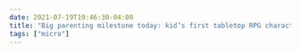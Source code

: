 ```yaml
---
date: 2021-07-19T19:46:30-04:00
title: "Big parenting milestone today: kid’s first tabletop RPG character. Glad that there are game designers with this young an audience in mind because it was already hard to wait for this age!"
tags: ["micro"]
---
```

